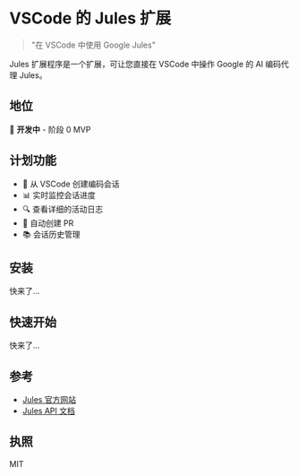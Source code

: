 # VSCode 的 Jules 扩展

> "在 VSCode 中使用 Google Jules"

Jules 扩展程序是一个扩展，可让您直接在 VSCode 中操作 Google 的 AI 编码代理 Jules。

## 地位

🚧 **开发中** - 阶段 0 MVP

## 计划功能

- 📝 从 VSCode 创建编码会话
- 📊 实时监控会话进度
- 🔍 查看详细的活动日志
- 🚀 自动创建 PR
- 📚 会话历史管理

## 安装

快来了...

## 快速开始

快来了...

## 参考

- [Jules 官方网站](https://jules.google/docs)
- [Jules API 文档](https://developers.google.com/jules/api)

## 执照

MIT